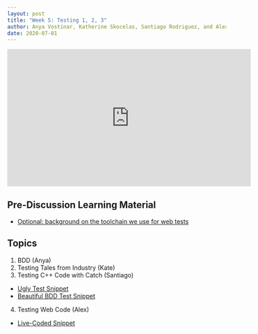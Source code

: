 ```yaml
---
layout: post
title: "Week 5: Testing 1, 2, 3"
author: Anya Vostinar, Katherine Skocelas, Santiago Rodriguez, and Alex Lalejini
date: 2020-07-01
---
```


<iframe width="560" height="315" src="https://www.youtube.com/embed/JZdWs_XW63c" frameborder="0" allow="accelerometer; autoplay; encrypted-media; gyroscope; picture-in-picture" allowfullscreen></iframe>

## Pre-Discussion Learning Material

* [Optional: background on the toolchain we use for web tests](https://devolab.org/javascript-testing-on-travis-ci-with-karma-and-mocha/)

## Topics

1. BDD (Anya)
2. Testing Tales from Industry (Kate)
3. Testing C++ Code with Catch (Santiago)
  * [Ugly Test Snippet](https://github.com/devosoft/Empirical/blob/7e857e4689ddeeaea9b86990f82809739b2d644e/tests/tools/BitSet.cc)
  * [Beautiful BDD Test Snippet](https://github.com/devosoft/Empirical/blob/7e857e4689ddeeaea9b86990f82809739b2d644e/tests/tools/QueueCache.cc)
4. Testing Web Code (Alex)
  * [Live-Coded Snippet](https://github.com/amlalejini/Empirical/blob/83129a1df8334a900257989da6c26bacfb2f990c/tests/web/Element.cc)
